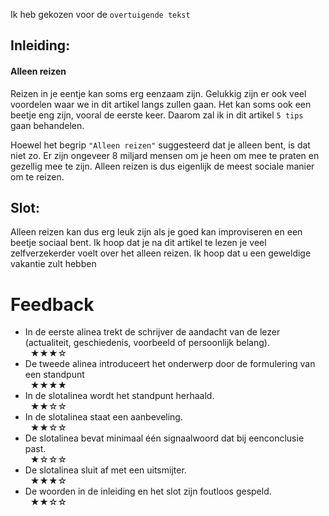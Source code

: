 <span id="thething"></span>
Ik heb gekozen voor de `overtuigende tekst`

## Inleiding:

#### Alleen reizen
Reizen in je eentje kan soms erg eenzaam zijn. Gelukkig zijn er ook veel
voordelen waar we in dit artikel langs zullen gaan. Het kan soms ook een
beetje eng zijn, vooral de eerste keer. Daarom zal ik in dit artikel `5 tips` gaan behandelen. <br>

Hoewel het begrip `"Alleen reizen"` suggesteerd dat je alleen bent, is dat niet zo. Er zijn ongeveer 8 miljard mensen om je heen om mee te praten en gezellig mee te zijn. Alleen reizen is dus eigenlijk de meest sociale manier om te reizen.

## Slot:

Alleen reizen kan dus erg leuk zijn als je goed kan improviseren en een beetje sociaal bent. Ik hoop dat je na dit artikel te lezen je veel zelfverzekerder voelt over het alleen reizen. Ik hoop dat u een geweldige vakantie zult hebben


# Feedback

- In de eerste alinea trekt de schrijver de aandacht van de lezer (actualiteit, geschiedenis, voorbeeld of persoonlijk belang).
<br>&nbsp;&nbsp;&starf;&starf;&starf;&star;
- De tweede alinea introduceert het onderwerp door de formulering van een standpunt
<br>&nbsp;&nbsp;&starf;&starf;&starf;&starf;
- In de slotalinea wordt het standpunt herhaald.
<br>&nbsp;&nbsp;&starf;&starf;&star;&star;
- In de slotalinea staat een aanbeveling.
<br>&nbsp;&nbsp;&starf;&starf;&star;&star;
- De slotalinea bevat minimaal één signaalwoord dat bij eenconclusie past.
<br>&nbsp;&nbsp;&starf;&star;&star;&star;
- De slotalinea sluit af met een uitsmijter.
<br>&nbsp;&nbsp;&starf;&starf;&starf;&star;
- De woorden in de inleiding en het slot zijn foutloos gespeld.
<br>&nbsp;&nbsp;&starf;&starf;&star;&star;
